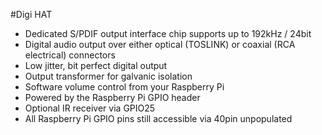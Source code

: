 <!--
---
name: Digi HAT
class: board
type: audio
formfactor: HAT
manufacturer: JustBoom
description: The JustBoom Digi HAT is a high resolution digital audio output add on board for the Raspberry Pi.
url: https://www.justboom.co/product/justboom-digi-hat/
buy: https://www.justboom.co/product/justboom-digi-hat/
image: 'justboom-digi-hat.png'
pincount: 40
eeprom: yes
power:
  '1':
  '2':
ground:
  '6':
  '9':
  '14':
  '20':
  '25':
  '30':
  '34':
  '39':
pin:
  '3':
    mode: i2c
  '5':
    mode: i2c
  '12':
    name: BCKL (Bit Clock)
    mode: i2s
  '16':
    name: Rotary Encoder
  '18':
    name: Rotary Encoder
  '22':
    name: IR Receiver
  '35':
    name: LRCK (Left/Right Clock)
    mode: i2s
  '40':
    name: DOUT
    mode: i2s
  i2c:
    '0x3B':
      name: Digital Interface Transceiver
      device: WM8804G
-->
#Digi HAT

* Dedicated S/PDIF output interface chip supports up to 192kHz / 24bit
* Digital audio output over either optical (TOSLINK) or coaxial (RCA electrical) connectors
* Low jitter, bit perfect digital output
* Output transformer for galvanic isolation
* Software volume control from your Raspberry Pi
* Powered by the Raspberry Pi GPIO header
* Optional IR receiver via GPIO25
* All Raspberry Pi GPIO pins still accessible via 40pin unpopulated 

